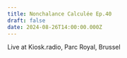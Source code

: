 ```yaml
---
title: Nonchalance Calculée Ep.40
draft: false
date: 2024-08-26T14:00:00.000Z
---
```

L﻿ive at Kiosk.radio, Parc Royal, Brussel
